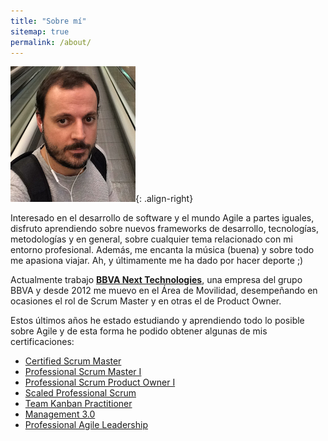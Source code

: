 ```yaml
---
title: "Sobre mí"
sitemap: true
permalink: /about/
---
```


![image-right](/assets/images/pedro200x217.png){: .align-right}

Interesado en el desarrollo de software y el mundo Agile a partes iguales, disfruto aprendiendo sobre nuevos frameworks de desarrollo, tecnologías, metodologías y en general, sobre cualquier tema relacionado con mi entorno profesional. Además, me encanta la música (buena) y sobre todo me apasiona viajar. Ah, y últimamente me ha dado por hacer deporte ;)

Actualmente trabajo [**BBVA Next Technologies**](https://www.bbvanexttechnologies.com/), una empresa del grupo BBVA y desde 2012 me muevo en el Área de Movilidad, desempeñando en ocasiones el rol de Scrum Master y en otras el de Product Owner.

Estos últimos años he estado estudiando y aprendiendo todo lo posible sobre Agile y de esta forma he podido obtener algunas de mis certificaciones:

* [Certified Scrum Master](/assets/docs/csm.pdf)
* [Professional Scrum Master I](/assets/docs/psmi.pdf)
* [Professional Scrum Product Owner I](/assets/docs/pspoi.pdf)
* [Scaled Professional Scrum](/assets/docs/sps.pdf)
* [Team Kanban Practitioner](/assets/docs/kanban-tkp.pdf)
* [Management 3.0](/assets/docs/management30.pdf)
* [Professional Agile Leadership](/assets/docs/pal.pdf)


